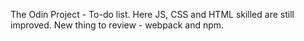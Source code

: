 The Odin Project - To-do list.
Here JS, CSS and HTML skilled are still improved.
New thing to review - webpack and npm.